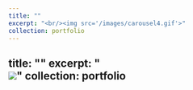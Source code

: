 ```yaml
---
title: ""
excerpt: "<br/><img src='/images/carousel4.gif'>"
collection: portfolio
---
```

title: ""
excerpt: "<br/><img src='/images/Wind_site.jpg'>"
collection: portfolio
---
